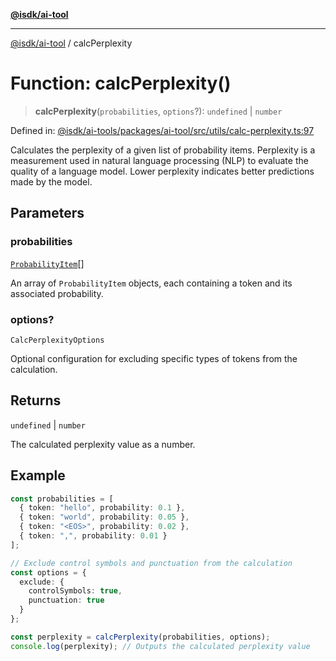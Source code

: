 [**@isdk/ai-tool**](../README.md)

***

[@isdk/ai-tool](../globals.md) / calcPerplexity

# Function: calcPerplexity()

> **calcPerplexity**(`probabilities`, `options`?): `undefined` \| `number`

Defined in: [@isdk/ai-tools/packages/ai-tool/src/utils/calc-perplexity.ts:97](https://github.com/isdk/ai-tool.js/blob/209a87173b5eabb2f81db6ea9a6784f34c24e271/src/utils/calc-perplexity.ts#L97)

Calculates the perplexity of a given list of probability items.
Perplexity is a measurement used in natural language processing (NLP)
to evaluate the quality of a language model. Lower perplexity indicates
better predictions made by the model.

## Parameters

### probabilities

[`ProbabilityItem`](../interfaces/ProbabilityItem.md)[]

An array of `ProbabilityItem` objects, each containing
                       a token and its associated probability.

### options?

`CalcPerplexityOptions`

Optional configuration for excluding specific types of tokens
                 from the calculation.

## Returns

`undefined` \| `number`

The calculated perplexity value as a number.

## Example

```typescript
const probabilities = [
  { token: "hello", probability: 0.1 },
  { token: "world", probability: 0.05 },
  { token: "<EOS>", probability: 0.02 },
  { token: ",", probability: 0.01 }
];

// Exclude control symbols and punctuation from the calculation
const options = {
  exclude: {
    controlSymbols: true,
    punctuation: true
  }
};

const perplexity = calcPerplexity(probabilities, options);
console.log(perplexity); // Outputs the calculated perplexity value
```
